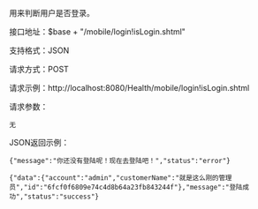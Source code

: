 用来判断用户是否登录。

接口地址：$base + "/mobile/login!isLogin.shtml"

支持格式：JSON

请求方式：POST

请求示例：http://localhost:8080/Health/mobile/login!isLogin.shtml

请求参数：
```
无
```

JSON返回示例：
```
{"message":"你还没有登陆呢！现在去登陆吧！","status":"error"}
```

```
{"data":{"account":"admin","customerName":"就是这么刚的管理员","id":"6fcf0f6809e74c4d8b64a23fb843244f"},"message":"登陆成功","status":"success"}
```
